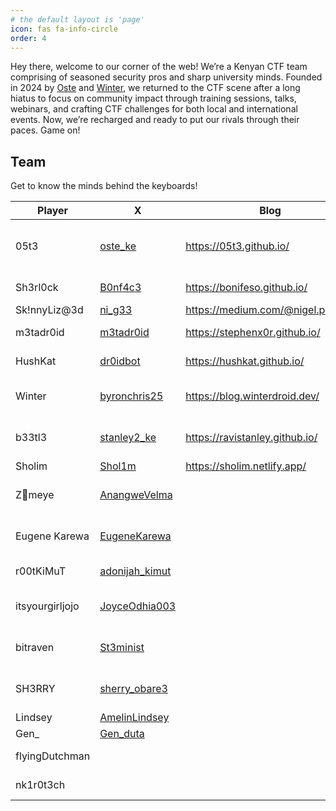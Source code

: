 ```yaml
---
# the default layout is 'page'
icon: fas fa-info-circle
order: 4
---
```



Hey there, welcome to our corner of the web! We’re a Kenyan CTF team comprising of seasoned security pros and sharp university minds. Founded in 2024 by [Oste](https://x.com/oste_ke) and [Winter](https://x.com/byronchris25), we returned to the CTF scene after a long hiatus to focus on community impact through training sessions, talks, webinars, and crafting CTF challenges for both local and international events. Now, we’re recharged and ready to put our rivals through their paces. Game on!


## Team

Get to know the minds behind the keyboards!


| Player          | X                                              | Blog                             | Categories                       |
| --------------- | ---------------------------------------------- | -------------------------------- | -------------------------------- |
| 05t3            | [oste_ke](https://x.com/oste_ke)               | https://05t3.github.io/          | Forensics, OSINT, Web, Boot2Root |
| Sh3rl0ck        | [B0nf4c3](https://twitter.com/B0nf4c3)         | https://bonifeso.github.io/      | Web, Mobile                      |
| Sk!nnyLiz@3d    | [ni_g33](https://x.com/ni_g33)                 | https://medium.com/@nigel.pepeon | Web                              |
| m3tadr0id       | [m3tadr0id](https://x.com/m3tadr0id)           | https://stephenx0r.github.io/    | Rev, Forensics                   |
| HushKat         | [dr0idbot](https://x.com/dr0idbot)             | https://hushkat.github.io/       | Web, Boot2Root                   |
| Winter          | [byronchris25](https://x.com/byronchris25)     | https://blog.winterdroid.dev/    | Pwn, Web, Rev, Boot2Root         |
| b33tl3          | [stanley2_ke](https://x.com/stanley2_ke)       |https://ravistanley.github.io/    | Crypto, Forensics, OSINT         |
| Sholim          | [Shol1m](https://x.com/Shol1m)                 |https://sholim.netlify.app/       | Web, Pwn                         |
| Z👀meye         | [AnangweVelma](https://x.com/AnangweVelma)     |                                  | Web, Rev, Forensics, OSINT       |
| Eugene Karewa   | [EugeneKarewa](https://x.com/Eugenekarewa)     |                                  | Web, Forensics, OSINT            |
| r00tKiMuT       | [adonijah_kimut](https://x.com/adonijah_kimut) |                                  | Web, Pwn, OSINT                  |
| itsyourgirljojo | [JoyceOdhia003](https://x.com/JoyceOdhia003)   |                                  | Web, Forensics, OSINT            |
| bitraven        | [St3minist](https://x.com/St3minist)           |                                  | Web, Forensics, OSINT            |
| SH3RRY          | [sherry_obare3](https://x.com/sherry_obare3)   |                                  | Web, Boot2Root , OSINT           |
| Lindsey         | [AmelinLindsey](https://x.com/AmelinLindsey)   |                                  | OSINT                            |
| Gen_            | [Gen_duta](https://x.com/Gen_duta)             |                                  | Pwn                              |
| flyingDutchman  |                                                |                                  | Web, Mobile                      |
| nk1r0t3ch       |                                                |                                  | Web, OSINT                       |